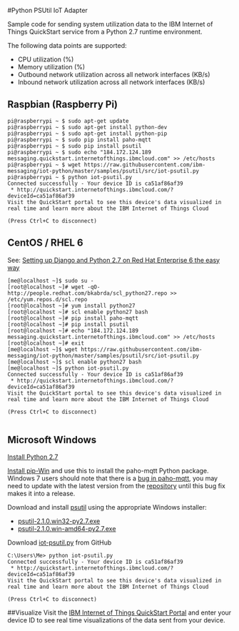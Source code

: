 #Python PSUtil IoT Adapter

Sample code for sending system utilization data to the IBM Internet of Things QuickStart service from a Python 2.7 runtime environment.

The following data points are supported:
 * CPU utilization (%)
 * Memory utilization (%)
 * Outbound network utilization across all network interfaces (KB/s)
 * Inbound network utilization across all network interfaces (KB/s)


## Raspbian (Raspberry Pi)
```
pi@raspberrypi ~ $ sudo apt-get update
pi@raspberrypi ~ $ sudo apt-get install python-dev
pi@raspberrypi ~ $ sudo apt-get install python-pip
pi@raspberrypi ~ $ sudo pip install paho-mqtt
pi@raspberrypi ~ $ sudo pip install psutil
pi@raspberrypi ~ $ sudo echo "184.172.124.189 messaging.quickstart.internetofthings.ibmcloud.com" >> /etc/hosts
pi@raspberrypi ~ $ wget https://raw.githubusercontent.com/ibm-messaging/iot-python/master/samples/psutil/src/iot-psutil.py
pi@raspberrypi ~ $ python iot-psutil.py
Connected successfully - Your device ID is ca51af86af39
 * http://quickstart.internetofthings.ibmcloud.com/?deviceId=ca51af86af39
Visit the QuickStart portal to see this device's data visualized in real time and learn more about the IBM Internet of Things Cloud

(Press Ctrl+C to disconnect)

```

## CentOS / RHEL 6
See: [Setting up Django and Python 2.7 on Red Hat Enterprise 6 the easy way](http://developerblog.redhat.com/2013/02/14/setting-up-django-and-python-2-7-on-red-hat-enterprise-6-the-easy-way/)
```
[me@localhost ~]$ sudo su -
[root@localhost ~]# wget -qO- http://people.redhat.com/bkabrda/scl_python27.repo >> /etc/yum.repos.d/scl.repo
[root@localhost ~]# yum install python27
[root@localhost ~]# scl enable python27 bash
[root@localhost ~]# pip install paho-mqtt
[root@localhost ~]# pip install psutil
[root@localhost ~]# echo "184.172.124.189 messaging.quickstart.internetofthings.ibmcloud.com" >> /etc/hosts
[root@localhost ~]# exit
[me@localhost ~]$ wget https://raw.githubusercontent.com/ibm-messaging/iot-python/master/samples/psutil/src/iot-psutil.py
[me@localhost ~]$ scl enable python27 bash
[me@localhost ~]$ python iot-psutil.py
Connected successfully - Your device ID is ca51af86af39
 * http://quickstart.internetofthings.ibmcloud.com/?deviceId=ca51af86af39
Visit the QuickStart portal to see this device's data visualized in real time and learn more about the IBM Internet of Things Cloud

(Press Ctrl+C to disconnect)


```


## Microsoft Windows
[Install Python 2.7](https://www.python.org/download/releases/2.7)

[Install pip-Win](https://sites.google.com/site/pydatalog/python/pip-for-windows) and use this to install the paho-mqtt Python package.  Windows 7 users should note that there is a [bug in paho-mqtt](https://bugs.eclipse.org/bugs/show_bug.cgi?id=431698), you may need to update with the latest version from the [repository](http://git.eclipse.org/c/paho/org.eclipse.paho.mqtt.python.git/tree/src/paho/mqtt/client.py) until this bug fix makes it into a release.

Download and install [psutil](https://pypi.python.org/pypi?:action=display&name=psutil#downloads) using the appropriate Windows installer:
 * [psutil-2.1.0.win32-py2.7.exe](https://pypi.python.org/packages/2.7/p/psutil/psutil-2.1.0.win32-py2.7.exe#md5=cfe1b146fc38176e4e63290fa15029a1)
 * [psutil-2.1.0.win-amd64-py2.7.exe](https://pypi.python.org/packages/2.7/p/psutil/psutil-2.1.0.win-amd64-py2.7.exe#md5=db0ee08adb7f00386ee419dcf414d451)

Download [iot-psutil.py](https://raw.githubusercontent.com/ibm-messaging/iot-python/master/samples/psutil/src/iot-psutil.py) from GitHub

```
C:\Users\Me> python iot-psutil.py
Connected successfully - Your device ID is ca51af86af39
 * http://quickstart.internetofthings.ibmcloud.com/?deviceId=ca51af86af39
Visit the QuickStart portal to see this device's data visualized in real time and learn more about the IBM Internet of Things Cloud

(Press Ctrl+C to disconnect)
```


##Visualize
Visit the [IBM Internet of Things QuickStart Portal](http://quickstart.internetofthings.ibmcloud.com) and enter your device ID to see real time visualizations of 
the data sent from your device.

